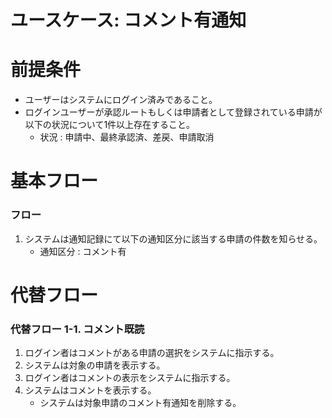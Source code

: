 # ユースケース: コメント有通知

# 前提条件

- ユーザーはシステムにログイン済みであること。
- ログインユーザーが承認ルートもしくは申請者として登録されている申請が以下の状況について1件以上存在すること。
    - 状況 : 申請中、最終承認済、差戻、申請取消

# 基本フロー

### フロー

1. システムは通知記録にて以下の通知区分に該当する申請の件数を知らせる。
    - 通知区分 : コメント有

# 代替フロー

### 代替フロー 1-1. コメント既読

1. ログイン者はコメントがある申請の選択をシステムに指示する。
1. システムは対象の申請を表示する。
1. ログイン者はコメントの表示をシステムに指示する。
1. システムはコメントを表示する。
    - システムは対象申請のコメント有通知を削除する。
